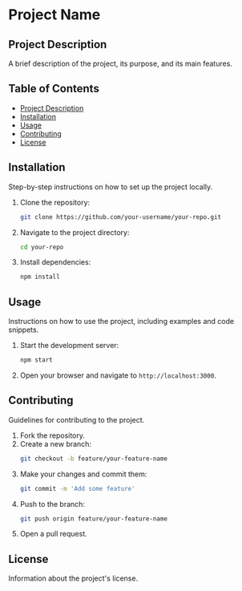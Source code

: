 # Project Name

## Project Description
A brief description of the project, its purpose, and its main features.

## Table of Contents
- [Project Description](#project-description)
- [Installation](#installation)
- [Usage](#usage)
- [Contributing](#contributing)
- [License](#license)

## Installation
Step-by-step instructions on how to set up the project locally.

1. Clone the repository:
   ```sh
   git clone https://github.com/your-username/your-repo.git
   ```
2. Navigate to the project directory:
   ```sh
   cd your-repo
   ```
3. Install dependencies:
   ```sh
   npm install
   ```

## Usage
Instructions on how to use the project, including examples and code snippets.

1. Start the development server:
   ```sh
   npm start
   ```
2. Open your browser and navigate to `http://localhost:3000`.

## Contributing
Guidelines for contributing to the project.

1. Fork the repository.
2. Create a new branch:
   ```sh
   git checkout -b feature/your-feature-name
   ```
3. Make your changes and commit them:
   ```sh
   git commit -m 'Add some feature'
   ```
4. Push to the branch:
   ```sh
   git push origin feature/your-feature-name
   ```
5. Open a pull request.

## License
Information about the project's license.
